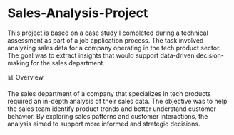 # Sales-Analysis-Project
This project is based on a case study I completed during a technical assessment as part of a job application process. The task involved analyzing sales data for a company operating in the tech product sector. The goal was to extract insights that would support data-driven decision-making for the sales department.

📊 Overview

The sales department of a company that specializes in tech products required an in-depth analysis of their sales data. The objective was to help the sales team identify product trends and better understand customer behavior. By exploring sales patterns and customer interactions, the analysis aimed to support more informed and strategic decisions.

